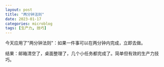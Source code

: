 ```yaml
---
layout: post
title: "两分钟法则"
date: 2023-01-17
categories: microblog
tags: [生产力, 技巧]
---
```


今天应用了"两分钟法则"：如果一件事可以在两分钟内完成，立即去做。

结果：邮箱清空了，桌面整理了，几个小任务都完成了。简单但有效的生产力技巧。

